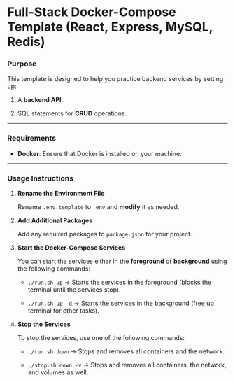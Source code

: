 # Full-Stack Docker-Compose Template (React, Express, MySQL, Redis)

### Purpose

This template is designed to help you practice backend services by setting up:

1. A **backend API**.

2. SQL statements for **CRUD** operations.

---

### Requirements

- **Docker**: Ensure that Docker is installed on your machine.

---

### Usage Instructions

1. **Rename the Environment File**

   Rename `.env.template` to `.env` and **modify** it as needed.

2. **Add Additional Packages**

   Add any required packages to `package.json` for your project.

3. **Start the Docker-Compose Services**

   You can start the services either in the **foreground** or **background** using the following commands:

   - `./run.sh up` → Starts the services in the foreground (blocks the terminal until the services stop).

   - `./run.sh up -d` → Starts the services in the background (free up terminal for other tasks).

4. **Stop the Services**

   To stop the services, use one of the following commands:

   - `./run.sh down` → Stops and removes all containers and the network.

   - `./stop.sh down -v` → Stops and removes all containers, the network, and volumes as well.

